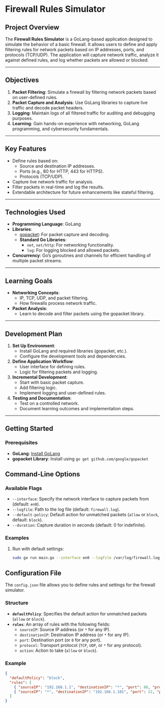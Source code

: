 # Firewall Rules Simulator

## Project Overview
The **Firewall Rules Simulator** is a GoLang-based application designed to simulate the behavior of a basic firewall. It allows users to define and apply filtering rules for network packets based on IP addresses, ports, and protocols (TCP/UDP). The application will capture network traffic, analyze it against defined rules, and log whether packets are allowed or blocked.

---

## Objectives
1. **Packet Filtering**: Simulate a firewall by filtering network packets based on user-defined rules.
2. **Packet Capture and Analysis**: Use GoLang libraries to capture live traffic and decode packet headers.
3. **Logging**: Maintain logs of all filtered traffic for auditing and debugging purposes.
4. **Learning**: Gain hands-on experience with networking, GoLang programming, and cybersecurity fundamentals.

---

## Key Features
- Define rules based on:
    - Source and destination IP addresses.
    - Ports (e.g., 80 for HTTP, 443 for HTTPS).
    - Protocols (TCP/UDP).
- Capture live network traffic for analysis.
- Filter packets in real-time and log the results.
- Extendable architecture for future enhancements like stateful filtering.

---

## Technologies Used
- **Programming Language**: GoLang
- **Libraries**:
    - [gopacket](https://github.com/google/gopacket): For packet capture and decoding.
    - **Standard Go Libraries**:
        - `net`, `net/http`: For networking functionality.
        - `log`: For logging blocked and allowed packets.
- **Concurrency**: Go’s goroutines and channels for efficient handling of multiple packet streams.

---

## Learning Goals
- **Networking Concepts**:
    - IP, TCP, UDP, and packet filtering.
    - How firewalls process network traffic.
- **Packet Analysis**:
    - Learn to decode and filter packets using the gopacket library.

---

## Development Plan
1. **Set Up Environment**:
    - Install GoLang and required libraries (gopacket, etc.).
    - Configure the development tools and dependencies.
2. **Define Application Workflow**:
    - User interface for defining rules.
    - Logic for filtering packets and logging.
3. **Incremental Development**:
    - Start with basic packet capture.
    - Add filtering logic.
    - Implement logging and user-defined rules.
4. **Testing and Documentation**:
    - Test on a controlled network.
    - Document learning outcomes and implementation steps.

---

## Getting Started
### Prerequisites
- **GoLang**: [Install GoLang](https://golang.org/doc/install)
- **gopacket Library**: Install using `go get github.com/google/gopacket`

## Command-Line Options
### Available Flags
- `--interface`: Specify the network interface to capture packets from (default: `en0`).
- `--logfile`: Path to the log file (default: `firewall.log`).
- `--default-policy`: Default action for unmatched packets (`allow` or `block`, default: `block`).
- `--duration`: Capture duration in seconds (default: 0 for indefinite).

### Examples
1. Run with default settings:
   ```bash
   sudo go run main.go --interface en0 --logfile /var/log/firewall.log --duration 10 
    ```
## Configuration File
The `config.json` file allows you to define rules and settings for the firewall simulator.

### Structure
- **`defaultPolicy`**: Specifies the default action for unmatched packets (`allow` or `block`).
- **`rules`**: An array of rules with the following fields:
    - `sourceIP`: Source IP address (or `*` for any IP).
    - `destinationIP`: Destination IP address (or `*` for any IP).
    - `port`: Destination port (or `0` for any port).
    - `protocol`: Transport protocol (`TCP`, `UDP`, or `*` for any protocol).
    - `action`: Action to take (`allow` or `block`).

### Example
```json
{
  "defaultPolicy": "block",
  "rules": [
    { "sourceIP": "192.168.1.1", "destinationIP": "*", "port": 80, "protocol": "TCP", "action": "allow" },
    { "sourceIP": "*", "destinationIP": "192.168.1.101", "port": 22, "protocol": "TCP", "action": "block" }
  ]
}